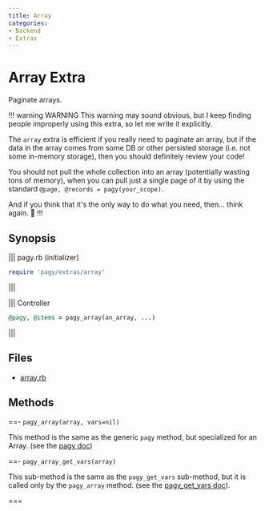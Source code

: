 ```yaml
---
title: Array
categories:
- Backend
- Extras
---
```

# Array Extra

Paginate arrays.

!!! warning WARNING
This warning may sound obvious, but I keep finding people improperly using this extra, so let me write it explicitly.

The `array` extra is efficient if you really need to paginate an array, but if the data in the array comes from some DB or other persisted storage (i.e. not some in-memory storage), then you should definitely review your code!

You should not pull the whole collection into an array (potentially wasting tons of memory), when you can pull just a single page of it by using the standard `@page, @records = pagy(your_scope)`.

And if you think that it's the only way to do what you need, then... think again. 🧐
!!!

## Synopsis

||| pagy.rb (initializer)
```ruby
require 'pagy/extras/array'
```
|||

||| Controller
```ruby
@pagy, @items = pagy_array(an_array, ...)
```
|||

## Files

- [array.rb](https://github.com/ddnexus/pagy/blob/master/lib/pagy/extras/array.rb)

## Methods

==- `pagy_array(array, vars=nil)`

This method is the same as the generic `pagy` method, but specialized for an Array. (see the [pagy doc](/docs/api/backend.md#pagycollection-varsnil))

==- `pagy_array_get_vars(array)`

This sub-method is the same as the `pagy_get_vars` sub-method, but it is called only by the `pagy_array` method. (see the [pagy_get_vars doc](/docs/api/backend.md#pagy_get_varscollection-vars)).

===
